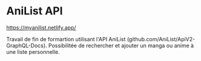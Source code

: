 # AniList API 
https://myanilist.netlify.app/

Travail de fin de formartion utilisant l'API AniList (github.com/AniList/ApiV2-GraphQL-Docs).
Possibilitée de rechercher et ajouter un manga ou anime à une liste personnelle.
